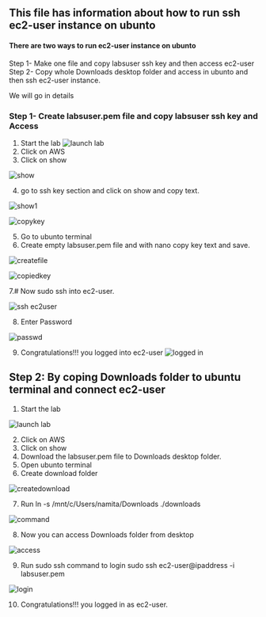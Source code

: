 ## This file has information about how to run ssh ec2-user instance on ubunto
#### There are two ways to run ec2-user instance on ubunto
Step 1- Make one file and copy labsuser ssh key and then access ec2-user
Step 2- Copy whole Downloads desktop folder and access in ubunto and then ssh ec2-user instance.

We will go in details 

### Step 1- Create labsuser.pem file and copy labsuser ssh key and Access

1. Start the lab
![launch lab](./image/lauchAWS.jpg)
2. Click on AWS
3. Click on show

![show](./image/show.jpg)

4. go to ssh key section and click on show and copy text.

![show1](./image/show1.jpg)

![copykey](./image/copykey.jpg)

5. Go to ubunto terminal
6. Create empty labsuser.pem file and with nano copy key text and save.

![createfile](./image/createfile.jpg)

![copiedkey](./image/key.jpg)

7.# Now sudo ssh into ec2-user.

![ssh ec2user](./image/ssh.jpg)

8. Enter Password

![passwd](./image/passwd.jpg)

9.  Congratulations!!! you logged into ec2-user
![logged in](./image/loggedin.jpg)


## Step 2: By coping Downloads folder to ubuntu terminal and connect ec2-user


1. Start the lab

![launch lab](./image/lauchAWS.jpg)

2. Click on AWS
3. Click on show
4. Download the labsuser.pem file to Downloads desktop folder.
5. Open ubunto terminal
6. Create download folder

![createdownload](./image/createdownloads.jpg)

7. Run ln -s /mnt/c/Users/namita/Downloads ./downloads

![command](./image/command.jpg)

8. Now you can access Downloads folder from desktop

![access](./image/access.jpg)

9. Run sudo ssh command to login sudo ssh ec2-user@ipaddress -i labsuser.pem

![login](./image/login.jpg)

10. Congratulations!!! you logged in as ec2-user.